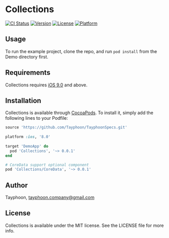 # Collections

[![CI Status](http://img.shields.io/travis/Tayphoon/Collections.svg?style=flat)](https://travis-ci.org/Tayphoon/Collections)
[![Version](https://img.shields.io/cocoapods/v/Collections.svg?style=flat)](http://cocoapods.org/pods/Collections)
[![License](https://img.shields.io/cocoapods/l/Collections.svg?style=flat)](http://cocoapods.org/pods/Collections)
[![Platform](https://img.shields.io/cocoapods/p/Collections.svg?style=flat)](http://cocoapods.org/pods/Collections)

## Usage

To run the example project, clone the repo, and run `pod install` from the Demo directory first.

## Requirements

Collections requires [iOS 9.0](https://developer.apple.com/library/ios/releasenotes/General/WhatsNewIniOS/Articles/iOS9.html) and above.

## Installation

Collections is available through [CocoaPods](http://cocoapods.org). To install
it, simply add the following lines to your Podfile:

```ruby
source 'https://github.com/Tayphoon/TayphoonSpecs.git'
 
platform :ios, '8.0'
 
target 'DemoApp' do
  pod 'Collections', '~> 0.0.1'
end

# CoreData support optional component
pod 'Collections/CoreData', '~> 0.0.1'

```

## Author

Tayphoon, tayphoon.company@gmail.com

## License

Collections is available under the MIT license. See the LICENSE file for more info.
